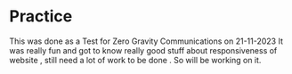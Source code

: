 # Practice
This was done as a Test for Zero Gravity Communications on 21-11-2023
It was really fun and got to know really good stuff about responsiveness of website , still need a lot of work to be done .
So will be working on it.
